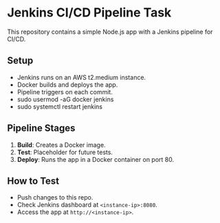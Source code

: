 # Jenkins CI/CD Pipeline Task
This repository contains a simple Node.js app with a Jenkins pipeline for CI/CD.

## Setup
- Jenkins runs on an AWS t2.medium instance.
- Docker builds and deploys the app.
- Pipeline triggers on each commit.
- sudo usermod -aG docker jenkins
- sudo systemctl restart jenkins

## Pipeline Stages
1. **Build**: Creates a Docker image.
2. **Test**: Placeholder for future tests.
3. **Deploy**: Runs the app in a Docker container on port 80.

## How to Test
- Push changes to this repo.
- Check Jenkins dashboard at `<instance-ip>:8080`.
- Access the app at `http://<instance-ip>`.
